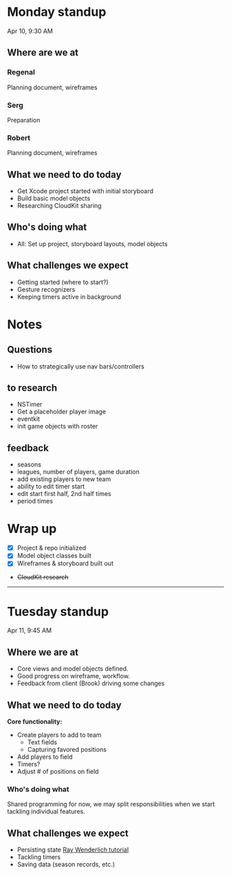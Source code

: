 # Monday standup
Apr 10, 9:30 AM

## Where are we at
### Regenal
Planning document, wireframes

### Serg
Preparation

### Robert
Planning document, wireframes

## What we need to do today
- Get Xcode project started with initial storyboard
- Build basic model objects
- Researching CloudKit sharing

## Who's doing what
- All: Set up project, storyboard layouts, model objects

## What challenges we expect
- Getting started (where to start?)
- Gesture recognizers
- Keeping timers active in background


# Notes
## Questions
- How to strategically use nav bars/controllers

## to research
- NSTimer
- Get a placeholder player image
- eventkit
- init game objects with roster

## feedback
- seasons
- leagues, number of players, game duration
- add existing players to new team
- ability to edit timer start
- edit start first half, 2nd half times
- period times

# Wrap up
- [x] Project & repo initialized
- [x] Model object classes built
- [x] Wireframes & storyboard built out
- ~~CloudKit research~~

---

# Tuesday standup
Apr 11, 9:45 AM

## Where we are at
- Core views and model objects defined.
- Good progress on wireframe, workflow.
- Feedback from client (Brook) driving some changes

## What we need to do today
**Core functionality:**

- Create players to add to team
	- Text fields
	- Capturing favored positions
- Add players to field
- Timers?
- Adjust # of positions on field

### Who's doing what
Shared programming for now, we may split responsibilities when we start tackling individual features.

## What challenges we expect
- Persisting state [Ray Wenderlich tutorial](https://www.raywenderlich.com/117471/state-restoration-tutorial)
- Tackling timers
- Saving data (season records, etc.)
